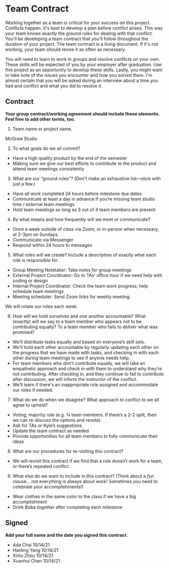 # Team Contract

Working together as a team is critical for your success on this project. Conflicts happen. It's best to develop a plan before conflict arises. This way your team knows exactly the ground rules for dealing with that conflict. You'll be developing a team contract that you'll follow throughout the duration of your project. The team contract is a *living* document. If it's not working, your team should revise it as often as necessary.

You will need to learn to work in groups and resolve conflicts on your own. These skills will be expected of you by your employer after graduation. Use this project as an opportunity to develop these skills. Lastly, you might want to take note of the issues you encounter and how you solved them. I'm almost certain that you will be asked during an interview about a time you had and conflict and what you did to resolve it.

## Contract

**Your group contract/working agreement should include these elements. Feel free to add other terms, too.**

1. Team name or project name.

McGraw Studio 

2. To what goals do we all commit?

- Have a high quality product by the end of the semester
- Making sure we give our best efforts to contribute to the product and attend team meetings consistently 


3. What are our “ground rules”? (Don't make an exhaustive list—stick with just a few.)

- Have all work completed 24 hours before milestone due dates 
- Communicate at least a day in advance if you’re missing team studio time / external team meetings
- Hold team meetings as long as 3 out of 4 team members are present


4. By what means and how frequently will we meet or communicate?

- Once a week outside of class via Zoom, or in-person when necessary, at 2-3pm on Sundays.
- Communicate via Messenger 
- Respond within 24 hours to messages 


5. What roles will we create? Include a description of exactly what each role is responsible for.

- Group Meeting Notetaker: Take notes for group meetings
- External Project Coordinator: Go to TAs’ office hour if we need help with coding or design
- Internal Project Coordinator: Check the team work progress; help schedule team meetings
- Meeting scheduler: Send Zoom links for weekly meeting.

We will rotate our roles each week.

6. How will we hold ourselves and one another accountable? What (exactly) will we say to a team member who appears not to be contributing equally? To a team member who fails to deliver what was promised?

- We’ll distribute tasks equally and based on everyone’s skill sets.
- We’ll hold each other accountable by regularly updating each other on the progress that we have made with tasks, and checking in with each other during team meetings to see if anyone needs help. 
- For team members who don’t contribute equally, we will take an empathetic approach and check in with them to understand why they’re not contributing. After checking in, and they continue to fail to contribute after discussion, we will inform the instructor of the conflict.
- We’ll learn if there's an inappropriate role assigned and accommodate our roles if needed. 


7. What do we do when we disagree? What approach to conflict to we all agree to uphold?

- Voting, majority rule (e.g. ¾ team members. If there’s a 2-2 split, then we can re-discuss the options and revote). 
- Ask for TAs or Kyle’s suggestions
- Update the team contract as needed
- Provide opportunities for all team members to fully communicate their ideas


8. What are our procedures for re-visiting this contract?

- We will revisit this contract if we find that a rule doesn’t work for a team, or there’s repeated conflict.


9. What else do we want to include in this contract? (Think about a *fun* clause... not everything is always about work! Sometimes you need to celebrate your accomplishments!)

- Wear clothes in the same color to the class if we have a big accomplishment
- Drink Boba together after completing each milestone


## Signed

**Add your full name and the date you signed this contract.**

- Ada Chai 10/14/21
- Hanling Yang 10/14/21
- Xinlu Zhou 10/14/21
- Xuanhui Chen 10/14/21
